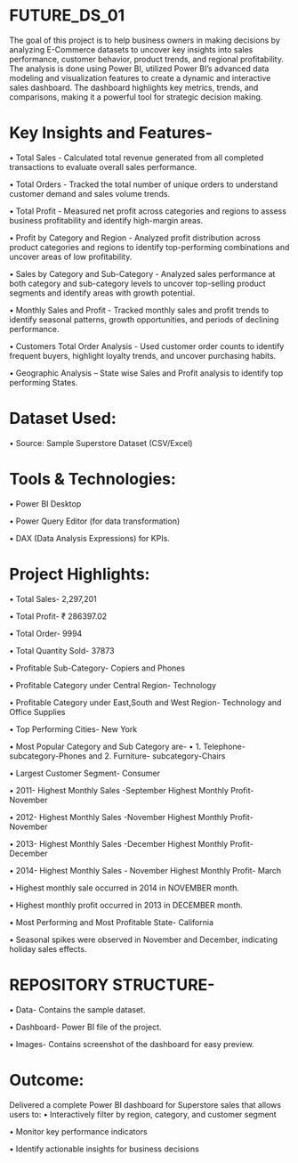 # FUTURE_DS_01
The goal of this project is to help business owners in making decisions by analyzing E-Commerce datasets to uncover key insights into sales performance, customer behavior, product trends, and regional profitability. The analysis is done using Power BI, utilized Power BI’s advanced data modeling and visualization features to create a dynamic and interactive sales dashboard. The dashboard highlights key metrics, trends, and comparisons, making it a powerful tool for strategic decision making.


# Key Insights and Features-
•	Total Sales - Calculated total revenue generated from all completed transactions to evaluate overall sales performance.

•	Total Orders - Tracked the total number of unique orders to understand customer demand and sales volume trends.

•	Total Profit - Measured net profit across categories and regions to assess business profitability and identify high-margin areas.

•	Profit by Category and Region - Analyzed profit distribution across product categories and regions to identify top-performing combinations and uncover areas of low profitability.

•	Sales by Category and Sub-Category - Analyzed sales performance at both category and sub-category levels to uncover top-selling product segments and identify areas with growth potential.

•	Monthly Sales and Profit - Tracked monthly sales and profit trends to identify seasonal patterns, growth opportunities, and periods of declining performance.

•	Customers Total Order Analysis - Used customer order counts to identify frequent buyers, highlight loyalty trends, and uncover purchasing habits.

•	Geographic Analysis – State wise Sales and Profit analysis to identify top performing States.


# Dataset Used:
•	Source: Sample Superstore Dataset (CSV/Excel)


# Tools & Technologies:
•	Power BI Desktop

•	Power Query Editor (for data transformation)

•	DAX (Data Analysis Expressions) for KPIs.


# Project Highlights:
•	Total Sales- 2,297,201

•	Total Profit- ₹ 286397.02

•	Total Order- 9994

•	Total Quantity Sold- 37873

•	Profitable Sub-Category- Copiers and Phones

•	Profitable Category under Central Region- Technology

•	Profitable Category under East,South and West Region-   Technology and Office Supplies

•	Top Performing Cities- New York

•	Most Popular Category and Sub Category are- 
•	1. Telephone- subcategory-Phones and                            2. Furniture- subcategory-Chairs

•	Largest Customer Segment- Consumer

•	 2011- Highest Monthly Sales -September                                                                                             Highest Monthly Profit- November

•	2012- Highest Monthly Sales -November                                                                                             Highest Monthly Profit- November

•	2013- Highest Monthly Sales -December                                                                                             Highest Monthly Profit- December

•	2014- Highest Monthly Sales - November                                                                                             Highest Monthly Profit- March

•	Highest monthly sale occurred in 2014 in NOVEMBER month.

•	Highest monthly profit occurred in 2013 in DECEMBER month.

•	Most Performing and Most Profitable State- California

•	Seasonal spikes were observed in November and December, indicating holiday sales effects.


# REPOSITORY STRUCTURE-
•	Data- Contains the sample dataset.

•	Dashboard- Power BI file of the project.

•	Images- Contains screenshot of the dashboard for easy preview.


# Outcome:
Delivered a complete Power BI dashboard for Superstore sales that allows users to:
•	Interactively filter by region, category, and customer segment

•	Monitor key performance indicators

•	Identify actionable insights for business decisions




